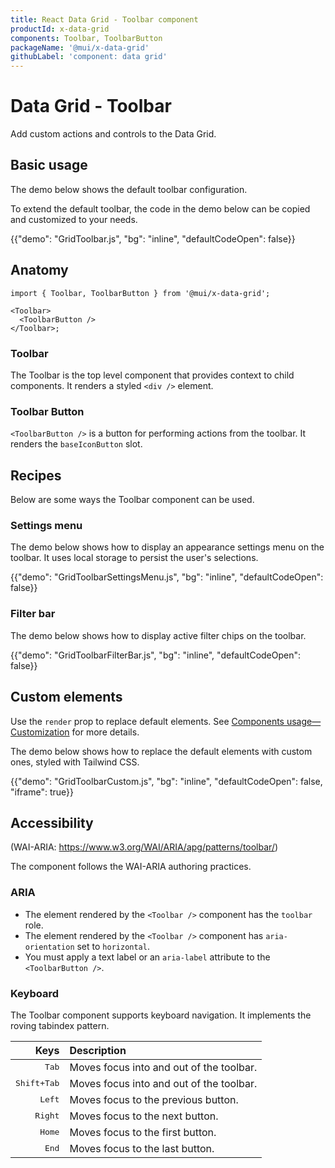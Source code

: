 ```yaml
---
title: React Data Grid - Toolbar component
productId: x-data-grid
components: Toolbar, ToolbarButton
packageName: '@mui/x-data-grid'
githubLabel: 'component: data grid'
---
```


# Data Grid - Toolbar

<p class="description">Add custom actions and controls to the Data Grid.</p>

## Basic usage

The demo below shows the default toolbar configuration.

To extend the default toolbar, the code in the demo below can be copied and customized to your needs.

{{"demo": "GridToolbar.js", "bg": "inline", "defaultCodeOpen": false}}

## Anatomy

```tsx
import { Toolbar, ToolbarButton } from '@mui/x-data-grid';

<Toolbar>
  <ToolbarButton />
</Toolbar>;
```

### Toolbar

The Toolbar is the top level component that provides context to child components.
It renders a styled `<div />` element.

### Toolbar Button

`<ToolbarButton />` is a button for performing actions from the toolbar.
It renders the `baseIconButton` slot.

## Recipes

Below are some ways the Toolbar component can be used.

### Settings menu

The demo below shows how to display an appearance settings menu on the toolbar. It uses local storage to persist the user's selections.

{{"demo": "GridToolbarSettingsMenu.js", "bg": "inline", "defaultCodeOpen": false}}

### Filter bar

The demo below shows how to display active filter chips on the toolbar.

{{"demo": "GridToolbarFilterBar.js", "bg": "inline", "defaultCodeOpen": false}}

## Custom elements

Use the `render` prop to replace default elements. See [Components usage—Customization](/x/react-data-grid/components/usage/#customization) for more details.

The demo below shows how to replace the default elements with custom ones, styled with Tailwind CSS.

{{"demo": "GridToolbarCustom.js", "bg": "inline", "defaultCodeOpen": false, "iframe": true}}

## Accessibility

(WAI-ARIA: https://www.w3.org/WAI/ARIA/apg/patterns/toolbar/)

The component follows the WAI-ARIA authoring practices.

### ARIA

- The element rendered by the `<Toolbar />` component has the `toolbar` role.
- The element rendered by the `<Toolbar />` component has `aria-orientation` set to `horizontal`.
- You must apply a text label or an `aria-label` attribute to the `<ToolbarButton />`.

### Keyboard

The Toolbar component supports keyboard navigation.
It implements the roving tabindex pattern.

|                                                               Keys | Description                              |
| -----------------------------------------------------------------: | :--------------------------------------- |
|                                         <kbd class="key">Tab</kbd> | Moves focus into and out of the toolbar. |
| <kbd><kbd class="key">Shift</kbd>+<kbd class="key">Tab</kbd></kbd> | Moves focus into and out of the toolbar. |
|                                        <kbd class="key">Left</kbd> | Moves focus to the previous button.      |
|                                       <kbd class="key">Right</kbd> | Moves focus to the next button.          |
|                                        <kbd class="key">Home</kbd> | Moves focus to the first button.         |
|                                         <kbd class="key">End</kbd> | Moves focus to the last button.          |
